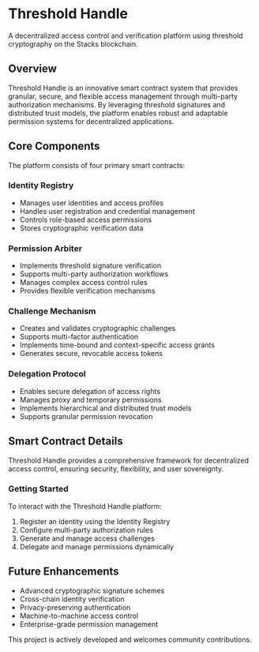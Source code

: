 # Threshold Handle

A decentralized access control and verification platform using threshold cryptography on the Stacks blockchain.

## Overview

Threshold Handle is an innovative smart contract system that provides granular, secure, and flexible access management through multi-party authorization mechanisms. By leveraging threshold signatures and distributed trust models, the platform enables robust and adaptable permission systems for decentralized applications.

## Core Components

The platform consists of four primary smart contracts:

### Identity Registry
- Manages user identities and access profiles
- Handles user registration and credential management
- Controls role-based access permissions
- Stores cryptographic verification data

### Permission Arbiter
- Implements threshold signature verification
- Supports multi-party authorization workflows
- Manages complex access control rules
- Provides flexible verification mechanisms

### Challenge Mechanism
- Creates and validates cryptographic challenges
- Supports multi-factor authentication
- Implements time-bound and context-specific access grants
- Generates secure, revocable access tokens

### Delegation Protocol
- Enables secure delegation of access rights
- Manages proxy and temporary permissions
- Implements hierarchical and distributed trust models
- Supports granular permission revocation

## Smart Contract Details

Threshold Handle provides a comprehensive framework for decentralized access control, ensuring security, flexibility, and user sovereignty.

### Getting Started

To interact with the Threshold Handle platform:

1. Register an identity using the Identity Registry
2. Configure multi-party authorization rules
3. Generate and manage access challenges
4. Delegate and manage permissions dynamically

## Future Enhancements

- Advanced cryptographic signature schemes
- Cross-chain identity verification
- Privacy-preserving authentication
- Machine-to-machine access control
- Enterprise-grade permission management

This project is actively developed and welcomes community contributions.